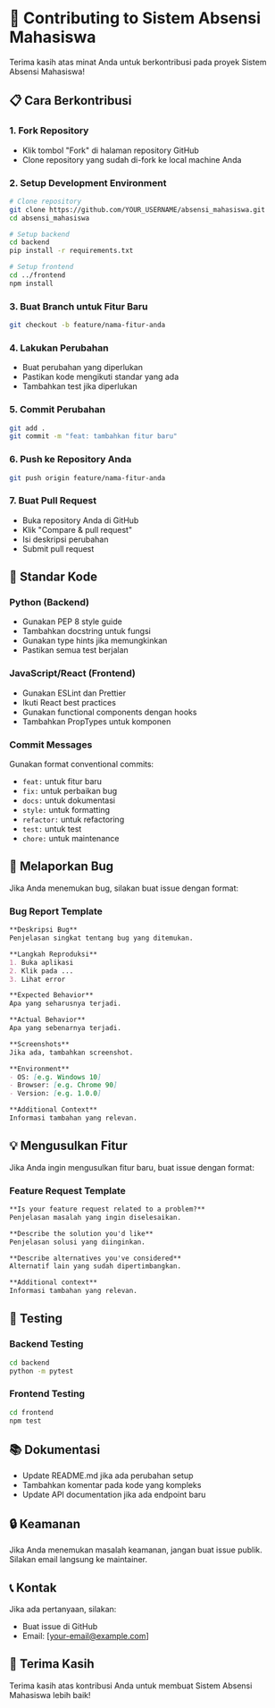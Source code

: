 # 🤝 Contributing to Sistem Absensi Mahasiswa

Terima kasih atas minat Anda untuk berkontribusi pada proyek Sistem Absensi Mahasiswa! 

## 📋 Cara Berkontribusi

### 1. Fork Repository
- Klik tombol "Fork" di halaman repository GitHub
- Clone repository yang sudah di-fork ke local machine Anda

### 2. Setup Development Environment
```bash
# Clone repository
git clone https://github.com/YOUR_USERNAME/absensi_mahasiswa.git
cd absensi_mahasiswa

# Setup backend
cd backend
pip install -r requirements.txt

# Setup frontend
cd ../frontend
npm install
```

### 3. Buat Branch untuk Fitur Baru
```bash
git checkout -b feature/nama-fitur-anda
```

### 4. Lakukan Perubahan
- Buat perubahan yang diperlukan
- Pastikan kode mengikuti standar yang ada
- Tambahkan test jika diperlukan

### 5. Commit Perubahan
```bash
git add .
git commit -m "feat: tambahkan fitur baru"
```

### 6. Push ke Repository Anda
```bash
git push origin feature/nama-fitur-anda
```

### 7. Buat Pull Request
- Buka repository Anda di GitHub
- Klik "Compare & pull request"
- Isi deskripsi perubahan
- Submit pull request

## 📝 Standar Kode

### Python (Backend)
- Gunakan PEP 8 style guide
- Tambahkan docstring untuk fungsi
- Gunakan type hints jika memungkinkan
- Pastikan semua test berjalan

### JavaScript/React (Frontend)
- Gunakan ESLint dan Prettier
- Ikuti React best practices
- Gunakan functional components dengan hooks
- Tambahkan PropTypes untuk komponen

### Commit Messages
Gunakan format conventional commits:
- `feat:` untuk fitur baru
- `fix:` untuk perbaikan bug
- `docs:` untuk dokumentasi
- `style:` untuk formatting
- `refactor:` untuk refactoring
- `test:` untuk test
- `chore:` untuk maintenance

## 🐛 Melaporkan Bug

Jika Anda menemukan bug, silakan buat issue dengan format:

### Bug Report Template
```markdown
**Deskripsi Bug**
Penjelasan singkat tentang bug yang ditemukan.

**Langkah Reproduksi**
1. Buka aplikasi
2. Klik pada ...
3. Lihat error

**Expected Behavior**
Apa yang seharusnya terjadi.

**Actual Behavior**
Apa yang sebenarnya terjadi.

**Screenshots**
Jika ada, tambahkan screenshot.

**Environment**
- OS: [e.g. Windows 10]
- Browser: [e.g. Chrome 90]
- Version: [e.g. 1.0.0]

**Additional Context**
Informasi tambahan yang relevan.
```

## 💡 Mengusulkan Fitur

Jika Anda ingin mengusulkan fitur baru, buat issue dengan format:

### Feature Request Template
```markdown
**Is your feature request related to a problem?**
Penjelasan masalah yang ingin diselesaikan.

**Describe the solution you'd like**
Penjelasan solusi yang diinginkan.

**Describe alternatives you've considered**
Alternatif lain yang sudah dipertimbangkan.

**Additional context**
Informasi tambahan yang relevan.
```

## 🧪 Testing

### Backend Testing
```bash
cd backend
python -m pytest
```

### Frontend Testing
```bash
cd frontend
npm test
```

## 📚 Dokumentasi

- Update README.md jika ada perubahan setup
- Tambahkan komentar pada kode yang kompleks
- Update API documentation jika ada endpoint baru

## 🔒 Keamanan

Jika Anda menemukan masalah keamanan, jangan buat issue publik. Silakan email langsung ke maintainer.

## 📞 Kontak

Jika ada pertanyaan, silakan:
- Buat issue di GitHub
- Email: [your-email@example.com]

## 🙏 Terima Kasih

Terima kasih atas kontribusi Anda untuk membuat Sistem Absensi Mahasiswa lebih baik!
